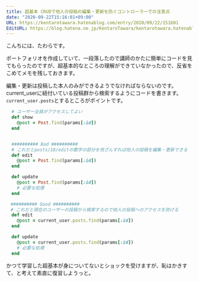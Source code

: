 ```yaml
---
title: 超基本 CRUDで他人の投稿の編集・更新を防ぐコントローラーでの注意点
date: "2020-09-22T15:16:01+09:00"
URL: https://kentarotawara.hatenablog.com/entry/2020/09/22/151601
EditURL: https://blog.hatena.ne.jp/KentaroTawara/kentarotawara.hatenablog.com/atom/entry/26006613630916633
---
```


こんちには、たわらです。

ポートフォリオを作成していて、一段落したので講師のかたに簡単にコードを見てもらったのですが、超基本的なところの理解ができていなかったので、反省をこめてメモを残しておきます。

編集・更新は投稿した本人のみができるようでなければならないのです。current_userに紐付いている投稿群から検索するようにコードを書きます。
`current_user.posts`とするところがポイントです。

```ruby
  # ユーザー全員がアクセスしてよい
  def show
    @post = Post.find(params[:id])
  end


  ########## Bad ##########
  # これだとposts/18/editの数字の部分を改ざんすれば他人の投稿を編集・更新できる
  def edit
    @post = Post.find(params[:id])
  end

  def update
    @post = Post.find(params[:id])
    # 必要な処理
  end

　########## Good ##########
　# これだと現在のユーザーの投稿から検索するので他人の投稿へのアクセスを防げる
  def edit
    @post = current_user.posts.find(params[:id])
  end

  def update
    @post = current_user.posts.find(params[:id])
    # 必要な処理
  end

```

かつて学習した超基本が身についてないとショックを受けますが、恥はかきすて、と考えて素直に復習しようっと。
